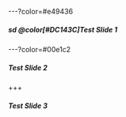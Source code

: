 ---?color=#e49436

##### sd @color[#DC143C]Test Slide 1


---?color=#00e1c2

##### Test Slide 2

+++

##### Test Slide 3
